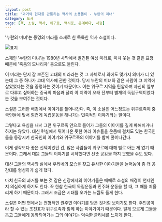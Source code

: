 ```yaml
---
layout: post
title: "과거와 현재를 관통하는 역사의 소용돌이 - 누란의 미녀"
category: 도서
tags: [책, 소설, 역사, 위구르, 백시종, 문예바다, 서평]
---
```


'누란의 미녀'는
동명의 미라를 소재로 한 독특한 역사 소설이다.

![표지](https://lh3.googleusercontent.com/Jncbowln53vx7L_sTEW3v08lGKG72eZPCb0PgtmHIK_gZbIc0s9htpAe9alDWBzCmEhHjR1pApOY7w=s480)

소재인 '누란의 미녀'는
1980년 사막에서 발견된 여성 미라로,
마치 웃는 것 같은 표정 때문에 '죽음의 모나리자' 등으로도 불린다.

이 미라는 단지 잘 보존된 고대의 미라라는 것 그 자체로서 외에도 몇가지 의미가 더 있는데
그 중 하나가 고대 역사에 관한 것이다.
당시 누란의 미녀와 같은 사람이 그 지역에 살았었다는 것을 증명하는 것이기 때문이다.
이는 위구르 지역을 탄압하며 자신의 일부로 다루고 싶어하는 중국의 마음과 달리
이 지역이 오래 전부터 별개의 독립구역이었다는 것을 보여주는 것이다.

소설은 그러한 배경에서 이야기를 풀어나간다.
즉, 이 소설은 어느정도는 위구르족이 중국인들에 맞서 힘겹게 독립운동을 해나가는 민족적인 이야기라는 말이다.

그렇다고 욕심을 내서 그런 위구르족 안으로 들어가
그들의 이야기를 깊게 파해치거나 하지는 않았다.
대신 련실에서 튀어나온 듯한 여러 이슈들을 온몸에 걸치도 있는 한국인들을 등장시켜
한국인의 이야기와 위구르족의 이야기를 함께 풀어나간다.

이게 생각보다 좋은 선택이었던 건,
많은 사람들이 위구르에 대해 별로 아는 게 없기 때문이다.
그래서 대뜸 그들의 이야기를 시작했다면 선뜻 공감을 하지 못했을 수도 있다.

대신 그들의 역사와 삶에서 우리네의 모습을 찾고
유사한 이야기들을 늘어놓아 좀 더 공감대를 형성하기 쉽게 했다.

마치 한국의 과거를 보는 것 같은 신장에서의 이야기들은 때때로 소설의 배경이 언제인지 의심하게 하기도 한다.
꼭 한참 한국이 독립운동과 민주화 운동을 할 때, 그 때를 떠올리게 하기 때문이다.
그래서 조금은 시대를 오가는 느낌도 들게 한다.

소설은 어떤 면에서는 전형적인 원주민 이야기를 담은 것처럼 보이기도 한다.
주인공이라 할 수 있는 조진표가 위구르족과 함께 하는 이야기이기 때문이다.
알게 모르게 그들을 돕고 그들에게 동화되어가는 그의 이야기는 익숙한 클리셰를 느끼게 한다.
